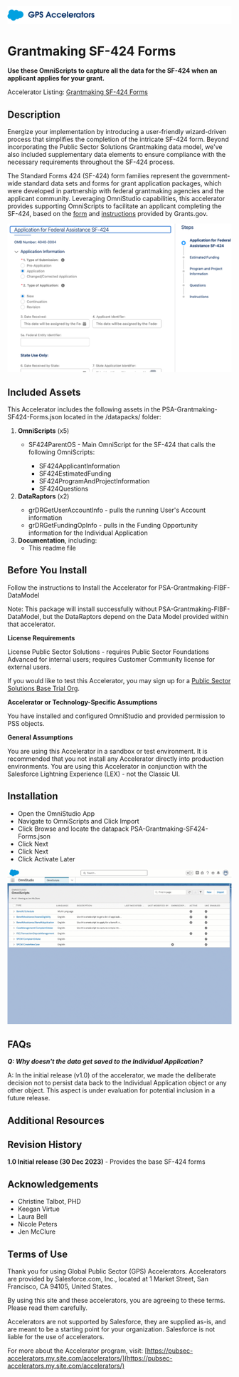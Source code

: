 ![Public Sector Accelerators logo](/docs/Logo_GPSAccelerators_v01.png)

# Grantmaking SF-424 Forms

**Use these OmniScripts to capture all the data for the SF-424 when an applicant applies for your grant.**

Accelerator Listing: [Grantmaking SF-424 Forms](https://pubsec-accelerators.my.site.com/accelerators/accelerator/a0wDo000000UCF3IAO/grantmaking-sf424-forms)


## Description

Energize your implementation by introducing a user-friendly wizard-driven process that simplifies the completion of the intricate SF-424 form. Beyond incorporating the Public Sector Solutions Grantmaking data model, we've also included supplementary data elements to ensure compliance with the necessary requirements throughout the SF-424 process.

The Standard Forms 424 (SF-424) form families represent the government-wide standard data sets and forms for grant application packages, which were developed in partnership with federal grantmaking agencies and the applicant community.  Leveraging OmniStudio capabilities, this accelerator provides supporting OmniScripts to facilitate an applicant completing the SF-424, based on the [form](https://apply07.grants.gov/apply/forms/sample/SF424_4_0-V4.0.pdf) and [instructions](https://apply07.grants.gov/apply/forms/instructions/SF424D-V1.1-Instructions.pdf) provided by Grants.gov.

![Sample OmniScript SF-424](/docs/SF-424Sample.png)

## Included Assets

This Accelerator includes the following assets in the PSA-Grantmaking-SF424-Forms.json located in the /datapacks/ folder:
<ol>
  <li><strong>OmniScripts</strong> (x5)</li>
  <ul>
    <li>SF424ParentOS - Main OmniScript for the SF-424 that calls the following OmniScripts:</li>
    <ul>
     <li>SF424ApplicantInformation</li>
     <li>SF424EstimatedFunding</li>
     <li>SF424ProgramAndProjectInformation</li>
     <li>SF424Questions</li>
    </ul>
  </ul>
       <li><strong>DataRaptors</strong> (x2)</li>
  <ul>
    <li>grDRGetUserAccountInfo - pulls the running User's Account information</li>
    <li>grDRGetFundingOpInfo - pulls in the Funding Opportunity information for the Individual Application</li>
  </ul>
  <li><strong>Documentation</strong>, including:
    <ul>
      <li>This readme file</li>
    </ul>
  </li>
</ol>


## Before You Install

Follow the instructions to Install the Accelerator for PSA-Grantmaking-FIBF-DataModel

Note: This package will install successfully without PSA-Grantmaking-FIBF-DataModel, but the DataRaptors depend on the Data Model provided within that accelerator.

**License Requirements**

License Public Sector Solutions - requires Public Sector Foundations Advanced for internal users; requires Customer Community license for external users.  

If you would like to test this Accelerator, you may sign up for a [Public Sector Solutions Base Trial Org](https://www.salesforce.com/form/industries/government/public-sector-base-trial/).

**Accelerator or Technology-Specific Assumptions** 

You have installed and configured OmniStudio and provided permission to PSS objects.

**General Assumptions** 

You are using this Accelerator in a sandbox or test environment. It is recommended that you not install any Accelerator directly into production environments.
You are using this Accelerator in conjunction with the Salesforce Lightning Experience (LEX) - not the Classic UI.


## Installation

<ul>
  <li>Open the OmniStudio App</li>
  <li>Navigate to OmniScripts and Click Import </li>
  <li>Click Browse and locate the datapack PSA-Grantmaking-SF424-Forms.json</li>
  <li>Click Next</li>
  <li>Click Next</li>
  <li>Click Activate Later</li>
</ul>

![Installation](/docs/ImportPSAGrantmakingSF424Forms.gif)


## FAQs

**_Q: Why doesn't the data get saved to the Individual Application?_**

A: In the initial release (v1.0) of the accelerator, we made the deliberate decision not to persist data back to the Individual Application object or any other object. This aspect is under evaluation for potential inclusion in a future release.

## Additional Resources


## Revision History

<strong>1.0 Initial release (30 Dec 2023)</strong> - Provides the base SF-424 forms 

## Acknowledgements

<ul>
  <li>Christine Talbot, PHD</li>
  <li>Keegan Virtue</li>
  <li>Laura Bell</li>
  <li>Nicole Peters</li>
  <li>Jen McClure</li>
</ul>


## Terms of Use

Thank you for using Global Public Sector (GPS) Accelerators.  Accelerators are provided by Salesforce.com, Inc., located at 1 Market Street, San Francisco, CA 94105, United States.

By using this site and these accelerators, you are agreeing to these terms. Please read them carefully.

Accelerators are not supported by Salesforce, they are supplied as-is, and are meant to be a starting point for your organization. Salesforce is not liable for the use of accelerators.

For more about the Accelerator program, visit: [https://pubsec-accelerators.my.site.com/accelerators/](https://pubsec-accelerators.my.site.com/accelerators/)
